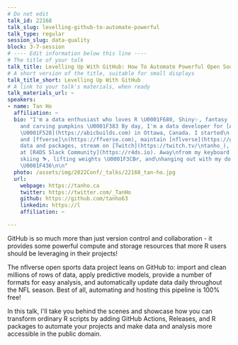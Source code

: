 ```yaml
---
# Do not edit
talk_id: 22168
talk_slug: levelling-github-to-automate-powerful
talk_type: regular
session_slug: data-quality
block: 3-7-session
# ---- Edit information below this line ----
# The title of your talk
talk_title: Levelling Up With GitHub: How To Automate Powerful Open Source Data Projects For Free
# A short version of the title, suitable for small displays
talk_title_short: Levelling Up With GitHub
# A link to your talk's materials, when ready
talk_materials_url: ~
speakers:
- name: Tan Ho
  affiliation: ~
  bio: "I'm a data enthusiast who loves R \U0001F680, Shiny✨, fantasy football\n\U0001F3C8
    and carving pumpkins \U0001F383 By day, I'm a data developer for [ABIC\nBuilds
    \U0001F528](https://abicbuilds.com) in Ottawa, Canada. I started\n[DynastyProcess.com](https://dynastyprocess.com)
    and [ffverse]\n(https://ffverse.com), maintain [nflverse](https://github.com/\nnflverse)
    data and packages, stream on [Twitch](https://twitch.tv/\ntanho_), and mentor
    at [R4DS Slack Community](https://r4ds.io). Away\nfrom my keyboard, I enjoy rowing\U0001F6A3‍♂️,
    skiing ⛷, lifting weights \U0001F3CB️‍♂️, and\nhanging out with my dog Jasper
    \U0001F436\n\n"
  photo: /assets/img/2022Conf/_talks/22168_tan-ho.jpg
  url:
    webpage: https://tanho.ca
    twitter: https://twitter.com/_TanHo
    github: https://github.com/tanho63
    linkedin: https://l
    affiliation: ~

---
```


<!-- ABSTRACT ----
Please write abstract below. You may use simple markdown (links, code style, bold, italics)
-->

GitHub is so much more than just version control and collaboration - it
provides some powerful compute and storage resources that more R users should be
leveraging in their projects!

The nflverse open sports data project leans on GitHub to: import and clean
millions of rows of data, apply predictive models, provide a number of formats
for easy analysis, and automatically update data daily throughout the NFL
season. Best of all, automating and hosting this pipeline is 100% free!

In this talk, I'll take you behind the scenes and showcase how you can transform
ordinary R scripts by adding GitHub Actions, Releases, and R packages to
automate your projects and make data and analysis more accessible in the public
domain.

